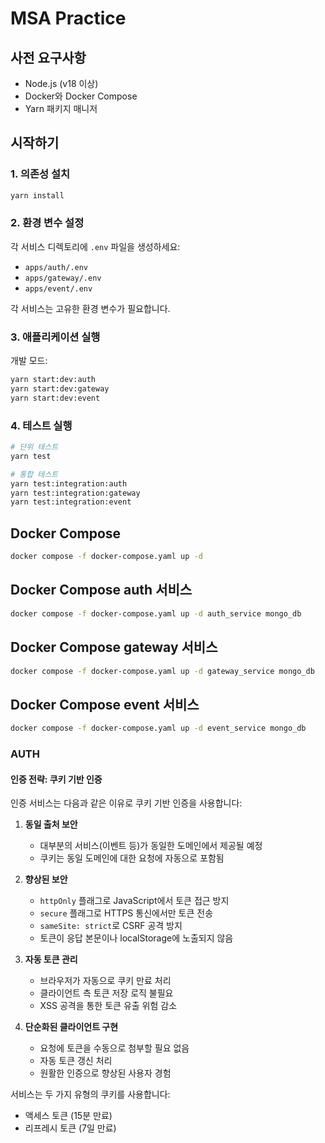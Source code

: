 # MSA Practice

## 사전 요구사항

- Node.js (v18 이상)
- Docker와 Docker Compose
- Yarn 패키지 매니저

## 시작하기

### 1. 의존성 설치

```bash
yarn install
```

### 2. 환경 변수 설정

각 서비스 디렉토리에 `.env` 파일을 생성하세요:

- `apps/auth/.env`
- `apps/gateway/.env`
- `apps/event/.env`

각 서비스는 고유한 환경 변수가 필요합니다.

### 3. 애플리케이션 실행

개발 모드:

```bash
yarn start:dev:auth
yarn start:dev:gateway
yarn start:dev:event
```

### 4. 테스트 실행

```bash
# 단위 테스트
yarn test

# 통합 테스트
yarn test:integration:auth
yarn test:integration:gateway
yarn test:integration:event
```

## Docker Compose

```bash
docker compose -f docker-compose.yaml up -d
```

## Docker Compose auth 서비스

```bash
docker compose -f docker-compose.yaml up -d auth_service mongo_db
```

## Docker Compose gateway 서비스

```bash
docker compose -f docker-compose.yaml up -d gateway_service mongo_db
```

## Docker Compose event 서비스

```bash
docker compose -f docker-compose.yaml up -d event_service mongo_db
```

### AUTH

#### 인증 전략: 쿠키 기반 인증

인증 서비스는 다음과 같은 이유로 쿠키 기반 인증을 사용합니다:

1. **동일 출처 보안**

   - 대부분의 서비스(이벤트 등)가 동일한 도메인에서 제공될 예정
   - 쿠키는 동일 도메인에 대한 요청에 자동으로 포함됨

2. **향상된 보안**

   - `httpOnly` 플래그로 JavaScript에서 토큰 접근 방지
   - `secure` 플래그로 HTTPS 통신에서만 토큰 전송
   - `sameSite: strict`로 CSRF 공격 방지
   - 토큰이 응답 본문이나 localStorage에 노출되지 않음

3. **자동 토큰 관리**

   - 브라우저가 자동으로 쿠키 만료 처리
   - 클라이언트 측 토큰 저장 로직 불필요
   - XSS 공격을 통한 토큰 유출 위험 감소

4. **단순화된 클라이언트 구현**
   - 요청에 토큰을 수동으로 첨부할 필요 없음
   - 자동 토큰 갱신 처리
   - 원활한 인증으로 향상된 사용자 경험

서비스는 두 가지 유형의 쿠키를 사용합니다:

- 액세스 토큰 (15분 만료)
- 리프레시 토큰 (7일 만료)
